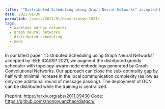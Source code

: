 ```yaml
---
title: '"Distributed Scheduling using Graph Neural Networks" accepted by IEEE ICASSP 2021'
date: 2021-01-30
permalink: /posts/2021/01/news-icassp-2021/
tags:
  - wireless ad-hoc networks
  - graph neural networks
  - distributed scheduling
  - news
---
```


In our latest paper "Distributed Scheduling using Graph Neural Networks" accepted by IEEE ICASSP 2021, we augment the distributed greedy scheduler with topology-aware node embeddings generated by Graph Convolutional Networks. Our approach can close the sub-optimality gap by half with minimal increase in the local communication complexity (as low as only one additional round of message passing). The deployment of GCN can be distributed while the training is centralized.

Preprint: https://arxiv.org/abs/2011.09430
Code: https://github.com/zhongyuanzhao/distgcn/